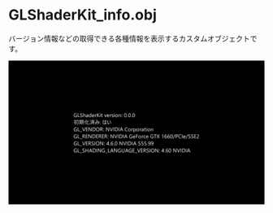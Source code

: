 # GLShaderKit_info.obj

バージョン情報などの取得できる各種情報を表示するカスタムオブジェクトです。

![GLShaderKit_info.obj の出力例](/assets/GLShaderKit_info.webp)
